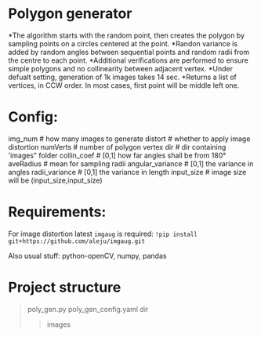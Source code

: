 # Polygon generator

*The algorithm starts with the random point, then creates the polygon by sampling points on a circles centered at the point. 
*Randon variance is added by random angles between sequential points and random radii from the centre to each point.
*Additional verifications are performed to ensure simple polygons and no collinearity between adjacent vertex.
*Under defualt setting, generation of 1k images takes 14 sec.
*Returns a list of vertices, in CCW order. In most cases, first point will be middle left one.

# Config:
img_num            # how many images to generate
distort            # whether to apply image distortion
numVerts           # number of polygon vertex
dir                # dir containing 'images" folder
collin_coef        # [0,1] how far angles shall be from 180°
aveRadius          # mean for sampling radii
angular_variance   # [0,1] the variance in angles
radii_variance     # [0,1] the variance in length
input_size         # image size will be (input_size,input_size)

# Requirements:
For image distortion latest ```imgaug``` is required:
```!pip install git+https://github.com/aleju/imgaug.git```

Also usual stuff: python-openCV, numpy, pandas

# Project structure

> poly_gen.py
> poly_gen_config.yaml
> dir
>>images
